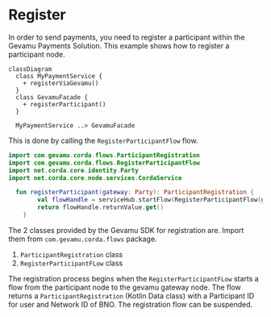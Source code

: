 # Register

In order to send payments, you need to register a participant within the Gevamu Payments Solution. This example shows how to register a participant node.

```mermaid
classDiagram
  class MyPaymentService {
    + registerViaGevamu()
  }
  class GevamuFacade {
    + registerParticipant()
  }

  MyPaymentService ..> GevamuFacade
```

This is done by calling the `RegisterParticipantFlow` flow.

```kotlin
import com.gevamu.corda.flows.ParticipantRegistration
import com.gevamu.corda.flows.RegisterParticipantFlow
import net.corda.core.identity.Party
import net.corda.core.node.services.CordaService

  fun registerParticipant(gateway: Party): ParticipantRegistration {
        val flowHandle = serviceHub.startFlow(RegisterParticipantFlow(gateway))
        return flowHandle.returnValue.get()
    }

```
The 2 classes provided by the Gevamu SDK for registration are. Import them from `com.gevamu.corda.flows` package.
1. `ParticipantRegistration` class
2. `RegisterParticipantFLow` class 

The registration process begins when the `RegisterParticipantFLow` starts a flow from the participant node to the gevamu gateway node. 
The flow returns a `ParticipantRegistration` (Kotlin Data class) with a Participant ID for user and Network ID of BNO.
The registration flow can be suspended. 







